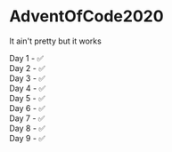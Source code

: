 # AdventOfCode2020
It ain't pretty but it works


Day 1 - ✅\
Day 2 - ✅\
Day 3 - ✅\
Day 4 - ✅\
Day 5 - ✅\
Day 6 - ✅\
Day 7 - ✅\
Day 8 - ✅\
Day 9 - ✅

